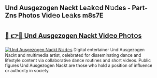 ## Und Ausgezogen Nackt Le𝚊k𝚎d N𝚞𝚍es - Part-Zns Photos Vid𝚎o Le𝚊ks m8s7E

# <h2><a href="http://fb0ect2.evod.top/?m=Und+Ausgezogen+Nackt">🔗 👉🔴 Und Ausgezogen Nackt Vid𝚎o Ph𝚘t𝚘s</a></h2>

[![Und Ausgezogen Nackt N𝚞d𝚎s](https://i.imgur.com/8V9OHl7.gif)](http://fb0ect2.evod.top/?m=Und+Ausgezogen+Nackt)
Digital entertainer Und Ausgezogen Nackt and multimedia artist, celebrated for disseminating dance and lifestyle content via collaborative dance routines and short videos. Public figures Und Ausgezogen Nackt are those who hold a position of influence or authority in society. 
